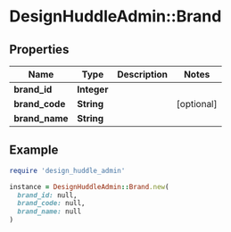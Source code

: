 # DesignHuddleAdmin::Brand

## Properties

| Name | Type | Description | Notes |
| ---- | ---- | ----------- | ----- |
| **brand_id** | **Integer** |  |  |
| **brand_code** | **String** |  | [optional] |
| **brand_name** | **String** |  |  |

## Example

```ruby
require 'design_huddle_admin'

instance = DesignHuddleAdmin::Brand.new(
  brand_id: null,
  brand_code: null,
  brand_name: null
)
```

